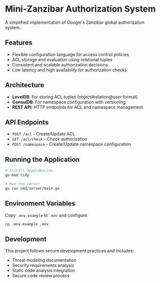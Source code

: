 # Mini-Zanzibar Authorization System

A simplified implementation of Google's Zanzibar global authorization system.

## Features

- Flexible configuration language for access control policies
- ACL storage and evaluation using relational tuples
- Consistent and scalable authorization decisions
- Low latency and high availability for authorization checks

## Architecture

- **LevelDB**: For storing ACL tuples (object#relation@user format)
- **ConsulDB**: For namespace configuration with versioning
- **REST API**: HTTP endpoints for ACL and namespace management

## API Endpoints

- `POST /acl` - Create/Update ACL
- `GET /acl/check` - Check authorization
- `POST /namespace` - Create/Update namespace configuration

## Running the Application

```bash
# Install dependencies
go mod tidy

# Run the server
go run cmd/server/main.go
```

## Environment Variables

Copy `.env.example` to `.env` and configure:

```bash
cp .env.example .env
```

## Development

This project follows secure development practices and includes:
- Threat modeling documentation
- Security requirements analysis
- Static code analysis integration
- Secure code review process